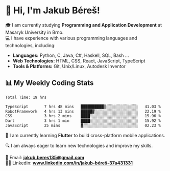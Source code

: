 # 👋 Hi, I'm Jakub Béreš!

🎓 I am currently studying **Programming and Application Development** at Masaryk University in Brno.  
💻 I have experience with various programming languages and technologies, including:  
   - **Languages:** Python, C, Java, C#, Haskell, SQL, Bash ...  
   - **Web Technologies:** HTML, CSS, React, JavaScript, TypeScript  
   - **Tools & Platforms:** Git, Unix/Linux, Autodesk Inventor

## 📊 My Weekly Coding Stats
<!--START_SECTION:waka-->

```txt
Total Time: 19 hrs

TypeScript       7 hrs 48 mins   ██████████▒░░░░░░░░░░░░░░   41.03 %
RobotFramework   4 hrs 13 mins   █████▓░░░░░░░░░░░░░░░░░░░   22.19 %
CSS              3 hrs 2 mins    ████░░░░░░░░░░░░░░░░░░░░░   15.96 %
Dart             3 hrs 1 min     ████░░░░░░░░░░░░░░░░░░░░░   15.92 %
JavaScript       25 mins         ▓░░░░░░░░░░░░░░░░░░░░░░░░   02.23 %
```

<!--END_SECTION:waka-->

🚀 I am currently learning **Flutter** to build cross-platform mobile applications.  

🔍 I am always eager to learn new technologies and improve my skills.  

📩 Email:        **jakub.beres135@gmail.com**  
🧑‍💻 Linkedin:     **www.linkedin.com/in/jakub-béreš-37a431331**


